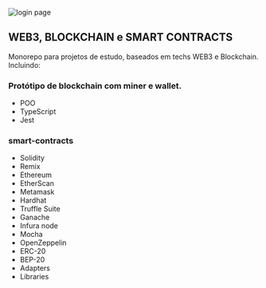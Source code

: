 ![login page](https://hbr.org/resources/images/article_assets/2022/04/01-BI_WEB3_STACKPOLE_HERO-1900x827.jpg)
## WEB3, BLOCKCHAIN e SMART CONTRACTS
Monorepo para projetos de estudo, baseados em techs WEB3 e Blockchain. Incluindo: 
### Protótipo de blockchain com miner e wallet.
- POO
- TypeScript
- Jest

### smart-contracts
- Solidity
- Remix
- Ethereum
- EtherScan
- Metamask
- Hardhat
- Truffle Suite
- Ganache
- Infura node
- Mocha
- OpenZeppelin
- ERC-20
- BEP-20
- Adapters
- Libraries
